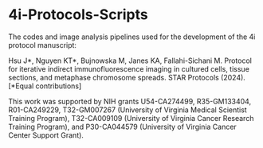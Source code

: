 # 4i-Protocols-Scripts
The codes and image analysis pipelines used for the development of the 4i protocol manuscript:

Hsu J*, Nguyen KT*, Bujnowska M, Janes KA, Fallahi-Sichani M. Protocol for iterative indirect immunofluorescence imaging in cultured cells, tissue sections, and metaphase chromosome spreads. STAR Protocols (2024). [\*Equal contributions]

This work was supported by NIH grants U54-CA274499, R35-GM133404, R01-CA249229, T32-GM007267 (University of Virginia Medical Scientist Training Program), T32-CA009109 (University of Virginia Cancer Research Training Program), and P30-CA044579 (University of Virginia Cancer Center Support Grant).


